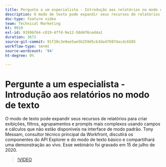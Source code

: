 ```yaml
---
title: Pergunte a um especialista - Introdução aos relatórios no modo de texto
description: O modo de texto pode expandir seus recursos de relatórios para criar exibições, filtros, agrupamentos e prompts mais complexos. Esse webinário foi gravado em 15 de julho de 2020.
doc-type: feature video
team: Technical Marketing
kt: 9919
exl-id: 9199bf64-c019-4ffd-9e12-50d4f6ced4a1
duration: 3671
source-git-commit: 91f20c3e9ee5ae5b259d5cb3da476974acdc6585
workflow-type: tm+mt
source-wordcount: '94'
ht-degree: 0%

---
```


# Pergunte a um especialista - Introdução aos relatórios no modo de texto

O modo de texto pode expandir seus recursos de relatórios para criar exibições, filtros, agrupamentos e prompts mais complexos usando campos e cálculos que não estão disponíveis na interface de modo padrão. Tony Messam, consultor técnico principal da Workfront, discutirá os componentes do API Explorer e do modo de texto básico e compartilhará uma demonstração ao vivo. Esse webinário foi gravado em 15 de julho de 2020.

>[!VIDEO](https://video.tv.adobe.com/v/341125/?quality=12)
